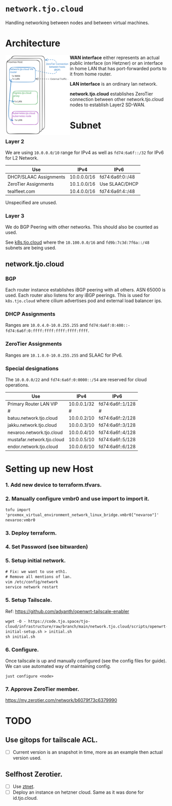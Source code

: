 # `network.tjo.cloud`

Handling networking between nodes and between virtual machines.

# Architecture

<img align="left" src="docs/arhitecture.excalidraw.svg" width="40%">

__WAN interface__ either represents an actual public interface (on Hetzner) or an interface in home LAN that has port-forwarded ports to it from home router.

__LAN interface__ is an ordinary lan network.

__network.tjo.cloud__ establishes ZeroTier connection between other network.tjo.cloud nodes to establish Layer2 SD-WAN.

# Subnet

### Layer 2
We are using `10.0.0.0/10` range for IPv4 as well as `fd74:6a6f::/32` for IPv6 for L2 Network.


| Use                  | IPv4          | IPv6              |
|----------------------|---------------|-------------------|
| DHCP/SLAAC Assignments     | 10.0.0.0/16   | fd74:6a6f:0::/48  |
| ZeroTier Assignments | 10.1.0.0/16   | Use SLAAC/DHCP  |
| tealfleet.com        | 10.4.0.0/16   | fd74:6a6f:4::/48  |

Unspecified are unused.

### Layer 3
We do BGP Peering with other networks. This should also be counted as used.

See [k8s.tjo.cloud](../k8s.tjo.cloud/README.md) where the `10.100.0.0/16` and `fd9b:7c3d:7f6a::/48`
subnets are being used.

## network.tjo.cloud

### BGP

Each router instance establishes iBGP peering with all others.
ASN 65000 is used. Each router also listens for any iBGP peerings.
This is used for `k8s.tjo.cloud` where cilium advertises pod and external load balancer ips.

### DHCP Assignments
Ranges are `10.0.4.0-10.0.255.255` and `fd74:6a6f:0:400::-fd74:6a6f:0:ffff:ffff:ffff:ffff:ffff`.

### ZeroTier Assignments

Ranges are `10.1.0.0-10.0.255.255` and SLAAC for IPv6.

### Special designations
The `10.0.0.0/22` and `fd74:6a6f:0:0000::/54` are reserved for cloud operations.

| Use                   | IPv4             | IPv6                     |
|-----------------------|------------------|--------------------------|
| Primary Router LAN VIP        | 10.0.0.1/32      | fd74:6a6f::1/128   |
| # | # |  # |
| batuu.network.tjo.cloud | 10.0.0.2/10     | fd74:6a6f::2/128  |
| jakku.network.tjo.cloud | 10.0.0.3/10     | fd74:6a6f::3/128  |
| nevaroo.network.tjo.cloud | 10.0.0.4/10     | fd74:6a6f::4/128  |
| mustafar.network.tjo.cloud | 10.0.0.5/10     | fd74:6a6f::5/128  |
| endor.network.tjo.cloud | 10.0.0.6/10     | fd74:6a6f::6/128  |

# Setting up new Host

### 1. Add new device to terraform.tfvars.

### 2. Manually configure vmbr0 and use import to import it.

```
tofu import 'proxmox_virtual_environment_network_linux_bridge.vmbr0["nevaroo"]' nevaroo:vmbr0
```

### 3. Deploy terraform.

### 4. Set Password (see bitwarden)

### 5. Setup initial network.

```
# Fix: we want to use eth1.
# Remove all mentions of lan.
vim /etc/config/network
service network restart
```

### 5. Setup Tailscale.
Ref: https://github.com/adyanth/openwrt-tailscale-enabler

```
wget -O - https://code.tjo.space/tjo-cloud/infrastructure/raw/branch/main/network.tjo.cloud/scripts/openwrt-initial-setup.sh > initial.sh
sh initial.sh
```

### 6. Configure.

Once tailscale is up and manually configured (see the config files for guide).
We can use automated way of maintaining config.

```
just configure <node>
```


### 7. Approve ZeroTier member.

https://my.zerotier.com/network/b6079f73c6379990

# TODO

## Use gitops for tailscale ACL.

 - [ ] Current version is an snapshot in time, more as an example then actual version used.

## Selfhost Zerotier.

 - [ ] Use [ztnet](https://github.com/sinamics/ztnet).
 - [ ] Deploy an instance on hetzner cloud. Same as it was done for id.tjo.cloud.
